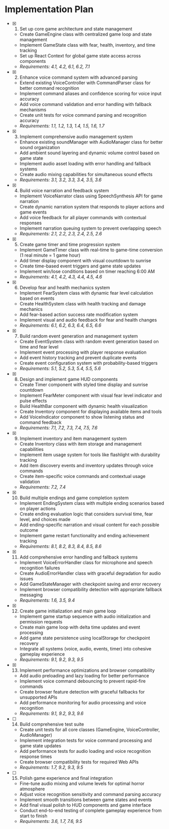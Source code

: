 # Implementation Plan

- [x] 1. Set up core game architecture and state management
  - Create GameEngine class with centralized game loop and state management
  - Implement GameState class with fear, health, inventory, and time tracking
  - Set up React Context for global game state access across components
  - _Requirements: 4.1, 4.2, 6.1, 6.2, 7.1_

- [x] 2. Enhance voice command system with advanced parsing
  - Extend existing VoiceController with CommandParser class for better command recognition
  - Implement command aliases and confidence scoring for voice input accuracy
  - Add voice command validation and error handling with fallback mechanisms
  - Create unit tests for voice command parsing and recognition accuracy
  - _Requirements: 1.1, 1.2, 1.3, 1.4, 1.5, 1.6, 1.7_

- [x] 3. Implement comprehensive audio management system
  - Enhance existing soundManager with AudioManager class for better sound organization
  - Add ambient sound layering and dynamic volume control based on game state
  - Implement audio asset loading with error handling and fallback systems
  - Create audio mixing capabilities for simultaneous sound effects
  - _Requirements: 3.1, 3.2, 3.3, 3.4, 3.5, 3.6_

- [x] 4. Build voice narration and feedback system
  - Implement VoiceNarrator class using SpeechSynthesis API for game narration
  - Create dynamic narration system that responds to player actions and game events
  - Add voice feedback for all player commands with contextual responses
  - Implement narration queuing system to prevent overlapping speech
  - _Requirements: 2.1, 2.2, 2.3, 2.4, 2.5, 2.6_

- [x] 5. Create game timer and time progression system
  - Implement GameTimer class with real-time to game-time conversion (1 real minute = 1 game hour)
  - Add timer display component with visual countdown to sunrise
  - Create time-based event triggers and game state updates
  - Implement win/lose conditions based on timer reaching 6:00 AM
  - _Requirements: 4.1, 4.2, 4.3, 4.4, 4.5, 4.6_

- [x] 6. Develop fear and health mechanics system
  - Implement FearSystem class with dynamic fear level calculation based on events
  - Create HealthSystem class with health tracking and damage mechanics
  - Add fear-based action success rate modification system
  - Implement visual and audio feedback for fear and health changes
  - _Requirements: 6.1, 6.2, 6.3, 6.4, 6.5, 6.6_

- [x] 7. Build random event generation and management system
  - Create EventSystem class with random event generation based on time and fear level
  - Implement event processing with player response evaluation
  - Add event history tracking and prevent duplicate events
  - Create event configuration system with probability-based triggers
  - _Requirements: 5.1, 5.2, 5.3, 5.4, 5.5, 5.6_

- [x] 8. Design and implement game HUD components
  - Create Timer component with styled time display and sunrise countdown
  - Implement FearMeter component with visual fear level indicator and pulse effects
  - Build HealthBar component with dynamic health visualization
  - Create Inventory component for displaying available items and tools
  - Add VoiceIndicator component to show listening status and command feedback
  - _Requirements: 7.1, 7.2, 7.3, 7.4, 7.5, 7.6_

- [x] 9. Implement inventory and item management system
  - Create Inventory class with item storage and management capabilities
  - Implement item usage system for tools like flashlight with durability tracking
  - Add item discovery events and inventory updates through voice commands
  - Create item-specific voice commands and contextual usage validation
  - _Requirements: 7.2, 7.4_

- [x] 10. Build multiple endings and game completion system
  - Implement EndingSystem class with multiple ending scenarios based on player actions
  - Create ending evaluation logic that considers survival time, fear level, and choices made
  - Add ending-specific narration and visual content for each possible outcome
  - Implement game restart functionality and ending achievement tracking
  - _Requirements: 8.1, 8.2, 8.3, 8.4, 8.5, 8.6_

- [x] 11. Add comprehensive error handling and fallback systems
  - Implement VoiceErrorHandler class for microphone and speech recognition failures
  - Create AudioErrorHandler class with graceful degradation for audio issues
  - Add GameStateManager with checkpoint saving and error recovery
  - Implement browser compatibility detection with appropriate fallback messaging
  - _Requirements: 1.6, 3.5, 9.4_

- [x] 12. Create game initialization and main game loop
  - Implement game startup sequence with audio initialization and permission requests
  - Create main game loop with delta time updates and event processing
  - Add game state persistence using localStorage for checkpoint recovery
  - Integrate all systems (voice, audio, events, timer) into cohesive gameplay experience
  - _Requirements: 9.1, 9.2, 9.3, 9.5_

- [x] 13. Implement performance optimizations and browser compatibility
  - Add audio preloading and lazy loading for better performance
  - Implement voice command debouncing to prevent rapid-fire commands
  - Create browser feature detection with graceful fallbacks for unsupported APIs
  - Add performance monitoring for audio processing and voice recognition
  - _Requirements: 9.1, 9.2, 9.3, 9.6_

- [ ] 14. Build comprehensive test suite
  - Create unit tests for all core classes (GameEngine, VoiceController, AudioManager)
  - Implement integration tests for voice command processing and game state updates
  - Add performance tests for audio loading and voice recognition response times
  - Create browser compatibility tests for required Web APIs
  - _Requirements: 1.7, 9.2, 9.3, 9.5_

- [ ] 15. Polish game experience and final integration
  - Fine-tune audio mixing and volume levels for optimal horror atmosphere
  - Adjust voice recognition sensitivity and command parsing accuracy
  - Implement smooth transitions between game states and events
  - Add final visual polish to HUD components and game interface
  - Conduct end-to-end testing of complete gameplay experience from start to finish
  - _Requirements: 3.6, 1.7, 7.6, 9.5_